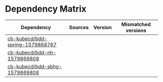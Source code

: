 # Dependency Matrix

Dependency | Sources | Version | Mismatched versions
---------- | ------- | ------- | -------------------
[cb-kubecd/bdd-spring-1579868767](https://github.com/cb-kubecd/bdd-spring-1579868767.git) |  | []() | 
[cb-kubecd/bdd-nh-1579869808](https://github.com/cb-kubecd/bdd-nh-1579869808.git) |  | []() | 
[cb-kubecd/bdd-sbhg-1579869808](https://github.com/cb-kubecd/bdd-sbhg-1579869808.git) |  | []() | 
